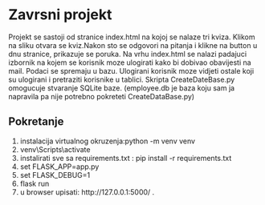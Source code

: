 # Zavrsni projekt
Projekt se sastoji od stranice index.html na kojoj se nalaze tri kviza. Klikom na sliku otvara se kviz.Nakon sto se odgovori na pitanja i
klikne na button u dnu stranice, prikazuje se poruka. Na vrhu index.html se nalazi padajuci izbornik na kojem se korisnik moze ulogirati 
kako bi dobivao obavijesti na mail. Podaci se spremaju u bazu. Ulogirani korisnik moze vidjeti ostale koji su ulogirani i pretraziti 
korisnike u tablici. Skripta CreateDateBase.py omogucuje stvaranje SQLite baze.
(employee.db je baza koju sam ja napravila pa nije potrebno pokreteti CreateDataBase.py)

## Pokretanje
<ol>
<li>instalacija virtualnog okruzenja:python -m venv venv </li>
<li>venv\Scripts\activate</li>
<li> instalirati sve sa requirements.txt : pip install -r requirements.txt</li>
<li>set FLASK_APP=app.py</li>
<li>set FLASK_DEBUG=1</li>
<li>flask run</li>
<li> u browser upisati:  http://127.0.0.1:5000/ .</li>
</ol>


